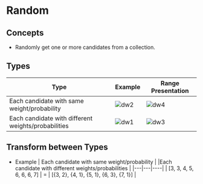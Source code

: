 # Random

## Concepts
- Randomly get one or more candidates from a collection.

## Types
| Type | Example | Range Presentation |
|----|----|----|
| Each candidate with same weight/probability | ![dw2](https://user-images.githubusercontent.com/8989447/116018948-5ae37900-a600-11eb-9026-fa273f1082e1.png) | ![dw4](https://user-images.githubusercontent.com/8989447/116019932-88c9bd00-a602-11eb-898f-de7579124887.png) |
| Each candidate with different weights/probabilities | ![dw1](https://user-images.githubusercontent.com/8989447/116018822-17890a80-a600-11eb-8bcd-b8a8dc74ebc4.png) | ![dw3](https://user-images.githubusercontent.com/8989447/116019646-ead5f280-a601-11eb-8880-320f8beb405c.png) |

## Transform between Types
- Example
  | Each candidate with same weight/probability |  |Each candidate with different weights/probabilities |
  |---|---|----|
  | [3, 3, 4, 5, 6, 6, 6, 7] | = | [{3, 2}, {4, 1}, {5, 1}, {6, 3}, {7, 1}] |
